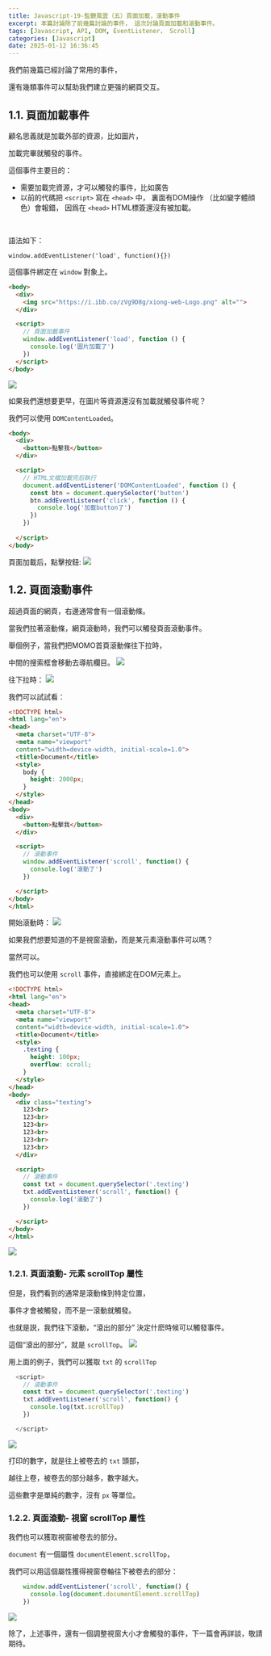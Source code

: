 ```yaml
---
title: Javascript-19-監聽風雲（五）頁面加載，滾動事件
excerpt: 本篇討論除了前幾篇討論的事件， 這次討論頁面加載和滾動事件。
tags: [Javascript, API, DOM, EventListener， Scroll] 
categories: [Javascript]
date: 2025-01-12 16:36:45
---
```


我們前幾篇已經討論了常用的事件，

還有幾類事件可以幫助我們建立更强的網頁交互。

## 1.1. 頁面加載事件 
顧名思義就是加載外部的資源，比如圖片，

加載完畢就觸發的事件。

這個事件主要目的：
- 需要加載完資源，才可以觸發的事件，比如廣告
- 以前的代碼把 `<script>` 寫在 `<head>` 中， 裏面有DOM操作 （比如變字體顔色）會報錯， 因爲在 `<head>` HTML標簽還沒有被加載。
<br>

語法如下：

`window.addEventListener('load', function(){})`

這個事件綁定在 `window` 對象上。
```html
<body>
  <div>
    <img src="https://i.ibb.co/zVg9D8g/xiong-web-Logo.png" alt="">
  </div>

  <script>
    // 頁面加載事件
    window.addEventListener('load', function () {
      console.log('圖片加載了')
    })
  </script>
</body>
```

![](/img/JS/JS-19-1.png) 
<br>

如果我們還想要更早，在圖片等資源還沒有加載就觸發事件呢？

我們可以使用 `DOMContentLoaded`。

```html
<body>
  <div>
    <button>點擊我</button>
  </div>

  <script>
    // HTML文檔加載完后執行
    document.addEventListener('DOMContentLoaded', function () {
      const btn = document.querySelector('button')
      btn.addEventListener('click', function () {
        console.log('加載button了')
      })
    })
    
  </script>
</body>
```

頁面加載后，點擊按鈕:
![](/img/JS/JS-19-2.png) 
<br>


## 1.2. 頁面滾動事件 
超過頁面的網頁，右邊通常會有一個滾動條。

當我們拉著滾動條，網頁滾動時，我們可以觸發頁面滾動事件。

舉個例子，當我們把MOMO首頁滾動條往下拉時，

中間的搜索框會移動去導航欄目。
![](/img/JS/JS-19-4.png) 

往下拉時：
![](/img/JS/JS-19-3.png) 
<br>

我們可以試試看：
```html
<!DOCTYPE html>
<html lang="en">
<head>
  <meta charset="UTF-8">
  <meta name="viewport" 
  content="width=device-width, initial-scale=1.0">
  <title>Document</title>
  <style>
    body {
      height: 2000px;
    }
  </style>
</head>
<body>
  <div>
    <button>點擊我</button>
  </div>

  <script>
    // 滾動事件
    window.addEventListener('scroll', function() {
      console.log('滾動了')
    })

  </script>
</body>
</html>
```

開始滾動時：
![](/img/JS/JS-19-5.png) 
<br>

如果我們想要知道的不是視窗滾動，而是某元素滾動事件可以嗎？

當然可以。

我們也可以使用 `scroll` 事件，直接綁定在DOM元素上。

```html
<!DOCTYPE html>
<html lang="en">
<head>
  <meta charset="UTF-8">
  <meta name="viewport" 
  content="width=device-width, initial-scale=1.0">
  <title>Document</title>
  <style>
    .texting {
      height: 100px;
      overflow: scroll;
    }
  </style>
</head>
<body>
  <div class="texting">
    123<br>
    123<br>
    123<br>
    123<br>
    123<br>
    123<br>
  </div>

  <script>
    // 滾動事件
    const txt = document.querySelector('.texting')
    txt.addEventListener('scroll', function() {
      console.log('滾動了')
    })

  </script>
</body>
</html>
```

![](/img/JS/JS-19-6.png) 
<br>

### 1.2.1. 頁面滾動- 元素 scrollTop 屬性 
但是，我們看到的通常是滾動條到特定位置，

事件才會被觸發，而不是一滾動就觸發。

也就是説，我們往下滾動，“滾出的部分” 決定什麽時候可以觸發事件。

這個“滾出的部分”，就是 `scrollTop`。
![](/img/JS/JS-19-7.png) 

用上面的例子，我們可以獲取 `txt` 的 `scrollTop`
```javascript
  <script>
    // 滾動事件
    const txt = document.querySelector('.texting')
    txt.addEventListener('scroll', function() {
      console.log(txt.scrollTop)
    })

  </script>
```

![](/img/JS/JS-19-8.png) 

打印的數字，就是往上被卷去的 `txt` 頭部，

越往上卷，被卷去的部分越多，數字越大。

這些數字是單純的數字，沒有 `px` 等單位。
<br>

### 1.2.2. 頁面滾動- 視窗 scrollTop 屬性 
我們也可以獲取視窗被卷去的部分。

`document` 有一個屬性 `documentElement.scrollTop`，

我們可以用這個屬性獲得視窗卷軸往下被卷去的部分：
```javascript
    window.addEventListener('scroll', function() {
      console.log(document.documentElement.scrollTop)
    })
```
![](/img/JS/JS-19-9.png) 
<br>

除了，上述事件，還有一個調整視窗大小才會觸發的事件，下一篇會再詳談，敬請期待。
